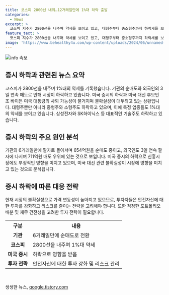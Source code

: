 ```yaml
---
title: 코스피 2800선 내줘…12거래일만에 1%대 하락 출발
categories:
  - News
excerpt: >
  코스피 지수가 2800선을 내주며 약세를 보이고 있고, 대형주부터 중소형주까지 하락세를 보이고 있습니다. 삼성전자와 SK하이닉스 등 주요 기업들도 하락세를 보이고 있으며, 한전기술도 2% 이상 하락하고 있습니다. 미국 증시도 하락세를 보이며, 미국 대통령의 사퇴 가능성 등으로 불확실성이 대두되고 있습니다. 여러 산업군에서 1%대 약세를 보이고 있으며, 외국인과 기관 투자자들의 순매도로 인해 시장이 혼란스러운 모습을 보이고 있습니다.
feature_text: >
  코스피 지수가 2800선을 내주며 약세를 보이고 있고, 대형주부터 중소형주까지 하락세를 보이고 있습니다. 삼성전자와 SK하이닉스 등 주요 기업들도 하락세를 보이고 있으며, 한전기술도 2% 이상 하락하고 있습니다. 미국 증시도 하락세를 보이며, 미국 대통령의 사퇴 가능성 등으로 불확실성이 대두되고 있습니다. 여러 산업군에서 1%대 약세를 보이고 있으며, 외국인과 기관 투자자들의 순매도로 인해 시장이 혼란스러운 모습을 보이고 있습니다.
image: 'https://www.behealthy4u.com/wp-content/uploads/2024/06/unnamed-file.png'
---
```


<p><img src="https://www.behealthy4u.com/wp-content/uploads/2024/06/unnamed-file.png" alt="info 속보" /></p>

<h2 data-ke-size="size26">증시 하락과 관련된 뉴스 요약</h2>

<p data-ke-size="size16">코스피가 2800선을 내주며 1%대의 약세를 기록했습니다. 기관의 순매도와 외국인의 3일 연속 매도로 인해 시장이 하락하고 있습니다. 미국 증시의 하락과 미국 대선 후보인 조 바이든 미국 대통령의 사퇴 가능성이 불거지며 불확실성이 대두되고 있는 상황입니다. 대형주뿐만 아니라 중형주와 소형주도 하락하고 있으며, 이에 특정 업종들도 1%대의 약세를 보이고 있습니다. 삼성전자와 SK하이닉스 등 대표적인 기술주도 하락하고 있습니다.</p>

<h2 data-ke-size="size26">증시 하락의 주요 원인 분석</h2>

<p data-ke-size="size16">기관의 6거래일만에 팔자로 돌아서며 654억원을 순매도 중이고, 외국인도 3일 연속 팔자에 나서며 711억원 매도 우위에 있는 것으로 보입니다. 미국 증시의 하락으로 신흥시장에도 부정적인 영향을 미치고 있으며, 미국 대선 관련 불확실성이 시장에 영향을 미치고 있는 것으로 분석됩니다.</p>

<h2 data-ke-size="size26">증시 하락에 따른 대응 전략</h2>

<p data-ke-size="size16">현재 시장의 불확실성으로 가격 변동성이 높아지고 있으므로, 투자자들은 안전자산에 대한 투자를 강화하고 리스크를 줄이는 전략을 고려해야 합니다. 또한 적정한 포트폴리오 배분 및 재무 건전성을 고려한 투자 전략이 필요합니다.</p>

<table>
    <tr>
        <th>구분</th>
        <th>내용</th>
    </tr>
    <tr>
        <td style="text-align: center; height: 17px;"><b>기관</b></td>
        <td>6거래일만에 순매도로 전환</td>
    </tr>
    <tr>
        <td style="text-align: center; height: 17px;"><b>코스피</b></td>
        <td>2800선을 내주며 1%대 약세</td>
    </tr>
    <tr>
        <td style="text-align: center; height: 17px;"><b>미국 증시</b></td>
        <td>하락으로 영향을 받음</td>
    </tr>
    <tr>
        <td style="text-align: center; height: 17px;"><b>투자 전략</b></td>
        <td>안전자산에 대한 투자 강화 및 리스크 관리</td>
    </tr>
</table>

<p data-ke-size="size16">&nbsp;</p>
생생한 뉴스, <a href="https://qoogle.tistory.com" rel="dofollow">qoogle.tistory.com</a>


